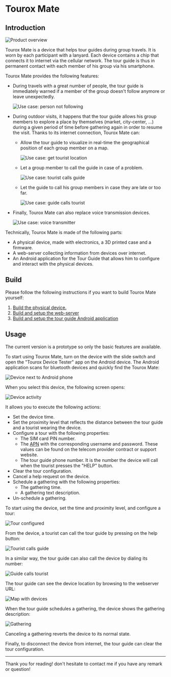 # Tourox Mate

## Introduction
![Product overview](readme_resources/tourox-overview.png?raw=true "Product overview")

Tourox Mate is a device that helps tour guides during group travels. It is worn by each participant with a lanyard.
Each device contains a chip that connects it to internet via the cellular network. The tour guide is thus in permanent
contact with each member of his group via his smartphone.

Tourox Mate provides the following features:
* During travels with a great number of people, the tour guide is immediately warned if a member of the group doesn't
  follow anymore or leave unexpectedly.
  
  ![Use case: person not following](readme_resources/use-case-person-not-following.png?raw=true "Use case: person not following")
* During outdoor visits, it happens that the tour guide allows his group members to explore a place by themselves
  (market, city-center, ...) during a given period of time before gathering again in order to resume the visit.
  Thanks to its internet connection, Tourox Mate can:
  * Allow the tour guide to visualize in real-time the geographical position of each group member on a map.
  
    ![Use case: get tourist location](readme_resources/use-case-get-tourist-locations-during-free-time.png?raw=true "Use case: get tourist location")
  * Let a group member to call the guide in case of a problem.
  
    ![Use case: tourist calls guide](readme_resources/use-case-tourist-call-guide.png?raw=true "Use case: tourist calls guide")
  * Let the guide to call his group members in case they are late or too far.
  
    ![Use case: guide calls tourist](readme_resources/use-case-guide-call-tourist.png?raw=true "Use case: guide calls tourist")
* Finally, Tourox Mate can also replace voice transmission devices.

  ![Use case: voice transmitter](readme_resources/use-case-tour-guide-voice-transmitter.png?raw=true "Use case: voice transmitter")

Technically, Tourox Mate is made of the following parts:
 * A physical device, made with electronics, a 3D printed case and a firmware.
 * A web-server collecting information from devices over internet.
 * An Android application for the Tour Guide that allows him to configure and interact with the physical devices.
 
## Build
Please follow the following instructions if you want to build Tourox Mate yourself:
1. [Build the physical device.](device/README.md)
2. [Build and setup the web-server](webserver/README.md)
2. [Build and setup the tour guide Android application](android/README.md)

## Usage
The current version is a prototype so only the basic features are available.

To start using Tourox Mate, turn on the device with the slide switch and open the "Tourox Device Tester" app on the
Android device. The Android application scans for bluetooth devices and quickly find the Tourox Mate:

![Device next to Android phone](readme_resources/photo_device_next_to_android_phone.jpg?raw=true "Device next to Android phone")

When you select this device, the following screen opens:

![Device activity](readme_resources/device_activity.png?raw=true "Device activity")

It allows you to execute the following actions:
* Set the device time.
* Set the proximity level that reflects the distance between the tour guide and a tourist wearing the device.
* Configure a tour with the following properties:
  * The SIM card PIN number.
  * The [APN](https://en.wikipedia.org/wiki/Access_Point_Name) with the corresponding username and password.
    These values can be found on the telecom provider contract or support website.
  * The tour guide phone number. It is the number the device will call when the tourist presses the "HELP" button.
* Clear the tour configuration.
* Cancel a help request on the device.
* Schedule a gathering with the following properties:
  * The gathering time.
  * A gathering text description.
* Un-schedule a gathering.

To start using the device, set the time and proximity level, and configure a tour:

![Tour configured](readme_resources/photo_tour_configured.jpg?raw=true "Tour configured")

From the device, a tourist can call the tour guide by pressing on the help button:

![Tourist calls guide](readme_resources/photo_tourist_calls_guide.jpg?raw=true "Tourist calls guide")

In a similar way, the tour guide can also call the device by dialing its number:

![Guide calls tourist](readme_resources/photo_guide_calls_tourist.jpg?raw=true "Guide calls tourist")

The tour guide can see the device location by browsing to the webserver URL:

![Map with devices](readme_resources/map_with_devices.png?raw=true "Map with devices")

When the tour guide schedules a gathering, the device shows the gathering description:

![Gathering](readme_resources/photo_gathering.jpg?raw=true "Gathering")

Canceling a gathering reverts the device to its normal state.

Finally, to disconnect the device from internet, the tour guide can clear the tour configuration.

___

Thank you for reading! don't hesitate to contact me if you have any remark or question!
